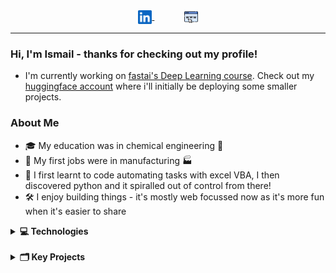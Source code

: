 <div align="center">
<a href="https://www.linkedin.com/in/ismailmo-chem/">
  <img align="center" alt="Ismail's LinkedIN" width="22px" src="images/linkedin.svg" />
</a> &nbsp; &nbsp; &nbsp; &nbsp; &nbsp; &nbsp; 
<a href="https://www.ismailmo.com">
  <img align="center" alt="Ismail's Website" width="22px" src="images/website.png" />
</a> 
</div>

---

### Hi, I'm Ismail - thanks for checking out my profile!

- I'm currently working on [fastai's Deep Learning course](https://github.com/ismailmo1/fastbook). Check out my [huggingface account](https://huggingface.co/ismailmo1) where i'll initially be deploying some smaller projects.

### About Me

- 🎓 My education was in chemical engineering 🧪
- 👔 My first jobs were in manufacturing :factory:
- 🤖 I first learnt to code automating tasks with excel VBA, I then discovered python and it spiralled out of control from there!
- 🛠️ I enjoy building things - it's mostly web focussed now as it's more fun when it's easier to share

<details>
<summary><b>💻 Technologies</b></summary>
&nbsp;

Find the full list of courses i've taken [here](https://github.com/ismailmo1/courses)

&nbsp;

Languages I'm comfortable with:

<div align="center">
<img  align="center" alt="python" width="30px" src="images/python.png" /> &nbsp;
<img  align="center" alt="javascript" width="20px" src="images/javascript.png" />&nbsp; &nbsp;
</div>

Tools:

<div align="center">
<img  align="center" alt="bash" width="30px" src="images/bash.png" /> &nbsp;
<img  align="center" alt="bash" width="30px" src="images/git.png" /> &nbsp;
<img  align="center" alt="linux" width="20px" src="images/docker.png" />&nbsp;
</div>

Data technologies:

<div align="center" >
<img  align="center" alt="mongodb" width="30px" src="images/mongodb.png" />
<img  align="center" alt="sql" width="30px" src="images/sql.png" /> 
<img  align="center" alt="pandas" width="30px" src="images/pandas.svg" /> 
<img  align="center" alt="matplotlib" width="30px" src="images/matplotlib.png" /> 
<img  align="center" alt="seaborn" width="30px" src="images/seaborn.png" />
</div>

Web technologies:

<div align="center">
<img  align="center" alt="flask" width="20px" src="images/flask.png" /> &nbsp;
<img  align="center" alt="nodejs" width="20px" src="images/nodejs.png" /> &nbsp;
<img  align="center" alt="react" width="30px" src="images/react.png" />&nbsp;
<img  align="center" alt="bootstrap" width="30px" src="images/bootstrap.png" /> &nbsp;
</div>

...and i'm always keen to learn more!

</details>
&nbsp;

<details>
<summary><b>🗂️ Key Projects</b></summary>
&nbsp;

learn how I host all of these websites [here](https://github.com/ismailmo1/linode-config)

<h3>🥧 Formpy</h3>
A platform to create multiple choice forms and analyse the scanned responses with optical mark recognition.

[repository](https://github.com/ismailmo1/formpy-app) || [live website](https://formpy.ismailmo.com).

<h3>🌯 Myfitnesspal Wrapped</h3>
Inspired by Spotify's wrapped campaign: a data app that scrapes and analyses your food diary data from myfitnesspal.

[repository](https://github.com/ismailmo1/mfp-wrapped) || [live website](https://wrapped.ismailmo.com/).

<h3>⚽ Champions League Draw Simulator</h3>
A web app to simulate the champions league round of 16 draw.

[repository](https://github.com/ismailmo1/ucl-draw) || [live website](ucl-draw.web.app/).

<h3>🏕️ YelpCamp</h3>
A website to review campgrounds - like Yelp but for campgrounds.

[repository](https://github.com/ismailmo1/yelpcamp) || [live website](https://yelpcamp.ismailmo.com).

<h3>⚗️ ChemXL</h3>

An Excel add-in to retrieve chemical information - based on the [ChemSpider API](https://developer.rsc.org/)

[repository](https://github.com/ismailmo1/chemspider-xl) || [demo](https://drive.google.com/file/d/177IXOd4VUMphvt2_oDGPFrTLad4iVEab/view?usp=sharing)

</details>
